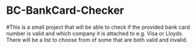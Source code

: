 # BC-BankCard-Checker

#This is a small project that will be able to check if the provided bank card number is valid and which company it is attached to e.g. Visa or Lloyds. There will be a list to choose from of some that are both valid and invalid.
